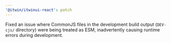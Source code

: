 ```yaml
---
'@itwin/itwinui-react': patch
---
```


Fixed an issue where CommonJS files in the development build output (`DEV-cjs/` directory) were being treated as ESM, inadvertently causing runtime errors during development.
